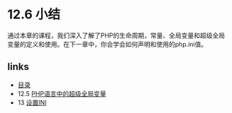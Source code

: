 # 12.6 小结

通过本章的课程，我们深入了解了PHP的生命周期，常量、全局变量和超级全局变量的定义和使用。在下一章中，你会学会如何声明和使用的php.ini值。

## links
   * [目录](</book/preface.md>)
   * 12.5 [PHP语言中的超级全局变量](</book/chapt12/12.5.md>)
   * 13   [设置INI](</book/chapt13/13.md>)

